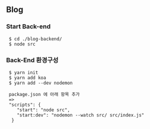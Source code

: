 

## Blog

### Start Back-end
```
 $ cd ./blog-backend/
 $ node src
```

### Back-End 환경구성
```
 $ yarn init
 $ yarn add koa
 $ yarn add --dev nodemon

 package.json 에 아래 항목 추가
 =>
 "scripts": {
    "start": "node src",
    "start:dev": "nodemon --watch src/ src/index.js"
  }
```
